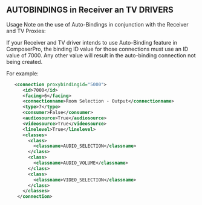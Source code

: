 ## AUTOBINDINGS in Receiver an TV DRIVERS

Usage Note on the use of Auto-Bindings in conjunction with the Receiver and TV Proxies:

If your Receiver and TV driver intends to use Auto-Binding feature in ComposerPro, the binding ID value for those connections must use an ID value of 7000. Any other value will result in the auto-binding connection not being created.

For example:

```xml
   <connection proxybindingid="5000">
      <id>7000</id>
      <facing>6</facing>
      <connectionname>Room Selection - Output</connectionname>
      <type>7</type>
      <consumer>False</consumer>
      <audiosource>True</audiosource>
      <videosource>True</videosource>
      <linelevel>True</linelevel>
      <classes>
        <class>
          <classname>AUDIO_SELECTION</classname>
        </class>
        <class>
          <classname>AUDIO_VOLUME</classname>
        </class>
        <class>
          <classname>VIDEO_SELECTION</classname>
        </class>
      </classes>
    </connection>
```
